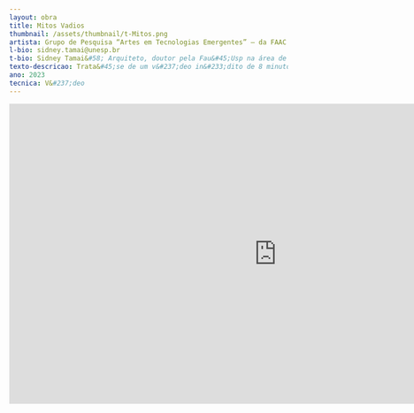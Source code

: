 ```yaml
---
layout: obra
title: Mitos Vadios
thumbnail: /assets/thumbnail/t-Mitos.png
artista: Grupo de Pesquisa “Artes em Tecnologias Emergentes” – da FAAC Unesp Bauru &#40;Faculdade de Arquitetura, Artes, Comunica&#231;&#227;o e Design&#41;.
l-bio: sidney.tamai@unesp.br
t-bio: Sidney Tamai&#58; Arquiteto, doutor pela Fau&#45;Usp na área de Design e Arquitetura, mestre em Artes e Multimeios pela Unicamp. Professor pesquisador do curso de Artes da Faac Unesp Bauru. Tem estudado e experimentado o campo transdisciplinar entre artes, design e arquitetura com foco nas possibilidades dos novos dispositivos t&#233;cnicos, suas linguagens, procurando dar destino po&#233;tico ao improvável. Grupo de Pesquisa ARTES EM TECNOLOGIAS EMERGENTES&#58; Faac Unesp Bauru. dgp.cnpq.br&#47;dgp&#47;espelhogrupo&#47;4720563882734500 &#45; Linha de Pesquisa&#58; Arte, Inova&#231;&#227;o e Tecnologia. A pesquisa do grupo &#233; sobre como produzir po&#233;ticas art&#237;sticas articulando interfaces dos novos dispositivos tecnológicos de software&#47;hardware abertos e contemporâneos. Virtual e atual s&#227;o entendidos como prática em novos horizontes para descoberta de improváveis. Integrantes&#58; coordenador&#47;l&#237;der Sidney Tamai; vice&#45;l&#237;der Luiz Antônio Vasques Hellmeister; Integrantes pesquisadores&#58; Dorival Campos Rossi &#40;professor Design Faac Unesp&#41;, Thiago Stefanin &#40;artista e professor&#41;, Ailton Wenceslau Silva Junior &#40;arquiteto, músico e artista&#41;; Estudantes, artistas e pesquisadores no curso de Artes Faac Unesp&#45;Bauru&#58; Fernanda Catelani Branquinho e Dennis Marcio de Oliveira Gomes.
texto-descricao: Trata&#45;se de um v&#237;deo in&#233;dito de 8 minutos da apresenta&#231;&#227;o de vários artistas, o que inclui H&#233;lio Oiticica, no evento dos Mitos Vadios em estacionamento da rua Augusta em 1979
ano: 2023
tecnica: V&#237;deo
---
```


<iframe width="966" height="543" src="https://www.youtube.com/embed/fClC_ihz51c" title="MITOS VADIOS – super 8,56” – vídeo inédito 1978 (FULLAUDIO)" frameborder="0" allow="accelerometer; autoplay; clipboard-write; encrypted-media; gyroscope; picture-in-picture; web-share" allowfullscreen></iframe>

